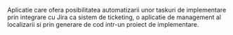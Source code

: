 Aplicatie care ofera posibilitatea automatizarii unor taskuri de implementare prin integrare cu Jira ca sistem de ticketing, o aplicatie de management al localizarii si prin generare de cod intr-un proiect de implementare.
